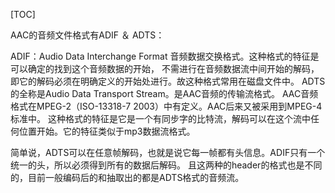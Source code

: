 [TOC]

AAC的音频文件格式有ADIF ＆ ADTS：

ADIF：Audio Data Interchange Format 音频数据交换格式。这种格式的特征是可以确定的找到这个音频数据的开始，
不需进行在音频数据流中间开始的解码，即它的解码必须在明确定义的开始处进行。故这种格式常用在磁盘文件中。
ADTS的全称是Audio Data Transport Stream。是AAC音频的传输流格式。
AAC音频格式在MPEG-2（ISO-13318-7 2003）中有定义。AAC后来又被采用到MPEG-4标准中。
这种格式的特征是它是一个有同步字的比特流，解码可以在这个流中任何位置开始。它的特征类似于mp3数据流格式。

简单说，ADTS可以在任意帧解码，也就是说它每一帧都有头信息。ADIF只有一个统一的头，所以必须得到所有的数据后解码。
且这两种的header的格式也是不同的，目前一般编码后的和抽取出的都是ADTS格式的音频流。